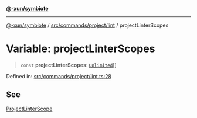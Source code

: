 [**@-xun/symbiote**](../../../../../README.md)

***

[@-xun/symbiote](../../../../../README.md) / [src/commands/project/lint](../README.md) / projectLinterScopes

# Variable: projectLinterScopes

> `const` **projectLinterScopes**: [`Unlimited`](../../../../configure/enumerations/UnlimitedGlobalScope.md#unlimited)[]

Defined in: [src/commands/project/lint.ts:28](https://github.com/Xunnamius/symbiote/blob/2e287e33709b516a0ca83d4aca24e98dc1018688/src/commands/project/lint.ts#L28)

## See

[ProjectLinterScope](../../../../configure/enumerations/UnlimitedGlobalScope.md)
